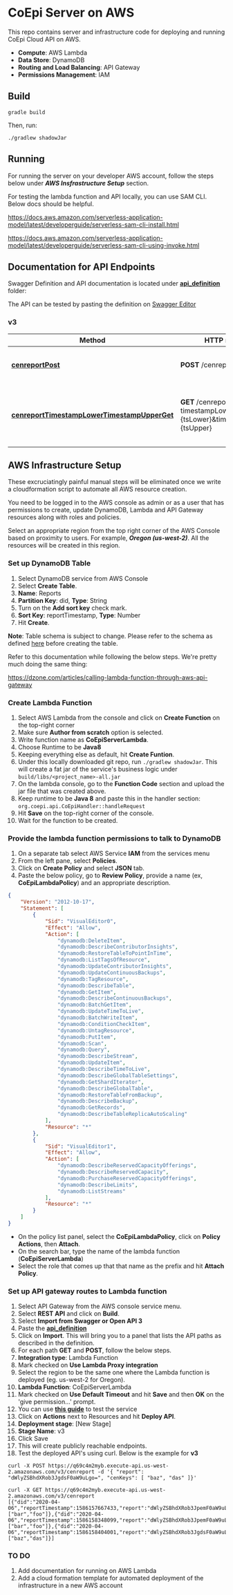 # CoEpi Server on AWS

This repo contains server and infrastructure code for deploying and running
CoEpi Cloud API on AWS.

* **Compute**: AWS Lambda
* **Data Store**: DynamoDB
* **Routing and Load Balancing**: API Gateway
* **Permissions Management**: IAM


## Build


```
gradle build
```

Then, run:

```
./gradlew shadowJar
```


## Running

For running the server on your developer AWS account, follow the steps
below under ***AWS Insfrastructure Setup*** section.

For testing the lambda function and API locally, you can use SAM CLI. Below docs should be helpful.

https://docs.aws.amazon.com/serverless-application-model/latest/developerguide/serverless-sam-cli-install.html

https://docs.aws.amazon.com/serverless-application-model/latest/developerguide/serverless-sam-cli-using-invoke.html 

## Documentation for API Endpoints

Swagger Definition and API documentation is located
under [**api_definition**](api_definition/coepi_api_0.3.0.yml) folder:

The API can be tested by pasting the definition on [Swagger Editor](http://editor.swagger.io/)

### v3
Method | HTTP request | Description
------------- | ------------- | -------------
[**cenreportPost**](docs/DefaultApi.md#cenreportpost) | **POST** /cenreport | Submit symptom or infection report
[**cenreportTimestampLowerTimestampUpperGet**](docs/DefaultApi.md#cenreporttimestamplowertimestampupperget) | **GET** /cenreport?timestampLower={tsLower}&timestampUpper={tsUpper} | Returns a list of reports generated between a timestamp range

## AWS Infrastructure Setup

These excruciatingly painful manual steps will be eliminated once we
write a cloudformation script to automate all AWS resource creation. 

You need to be logged in to the AWS console as admin or as a user that has permissions to create, update 
DynamoDB, Lambda and API Gateway resources along with roles and policies.

Select an appropriate region from the top right corner of the AWS Console based on proximity to users.
For example, ***Oregon (us-west-2)***.
All the resources will be created in this region.
 
### Set up DynamoDB Table

1. Select DynamoDB service from AWS Console
2. Select **Create Table**. 
3. **Name**: Reports
4. **Partition Key**: did, **Type**: String
5. Turn on the **Add sort key** check mark.
6. **Sort Key**: reportTimestamp, **Type**: Number 
7. Hit **Create**.

**Note**: Table schema is subject to change. Please refer to the schema 
as defined [here](src/main/kotlin/org/coepi/api/dao/ReportItem.kt) before creating the table.

Refer to this documentation while following the below steps. We're pretty much doing the same thing:

https://dzone.com/articles/calling-lambda-function-through-aws-api-gateway

### Create Lambda Function

1. Select AWS Lambda from the console and click on **Create Function** on the top-right corner
2. Make sure **Author from scratch** option is selected.
3. Write function name as **CoEpiServerLambda**.
4. Choose Runtime to be **Java8**
5. Keeping everything else as default, hit **Create Funtion**.
6. Under this locally downloaded git repo, run ```./gradlew shadowJar```. This will 
create a fat jar of the service's business logic under ```build/libs/<project_name>-all.jar```
7. On the lambda console, go to the **Function Code** section and upload the jar file that was created above.
8. Keep runtime to be **Java 8** and paste this in the handler section: ```org.coepi.api.CoEpiHandler::handleRequest```
9. Hit **Save** on the top-right corner of the console.
10. Wait for the function to be created.

### Provide the lambda function permissions to talk to DynamoDB

1. On a separate tab select AWS Service **IAM** from the services menu
2. From the left pane, select **Policies**.
3. Click on **Create Policy** and select **JSON** tab.
4. Paste the below policy, go to **Review Policy**, provide a name (ex, **CoEpiLambdaPolicy**) and an appropriate description.
```json
{
    "Version": "2012-10-17",
    "Statement": [
        {
            "Sid": "VisualEditor0",
            "Effect": "Allow",
            "Action": [
                "dynamodb:DeleteItem",
                "dynamodb:DescribeContributorInsights",
                "dynamodb:RestoreTableToPointInTime",
                "dynamodb:ListTagsOfResource",
                "dynamodb:UpdateContributorInsights",
                "dynamodb:UpdateContinuousBackups",
                "dynamodb:TagResource",
                "dynamodb:DescribeTable",
                "dynamodb:GetItem",
                "dynamodb:DescribeContinuousBackups",
                "dynamodb:BatchGetItem",
                "dynamodb:UpdateTimeToLive",
                "dynamodb:BatchWriteItem",
                "dynamodb:ConditionCheckItem",
                "dynamodb:UntagResource",
                "dynamodb:PutItem",
                "dynamodb:Scan",
                "dynamodb:Query",
                "dynamodb:DescribeStream",
                "dynamodb:UpdateItem",
                "dynamodb:DescribeTimeToLive",
                "dynamodb:DescribeGlobalTableSettings",
                "dynamodb:GetShardIterator",
                "dynamodb:DescribeGlobalTable",
                "dynamodb:RestoreTableFromBackup",
                "dynamodb:DescribeBackup",
                "dynamodb:GetRecords",
                "dynamodb:DescribeTableReplicaAutoScaling"
            ],
            "Resource": "*"
        },
        {
            "Sid": "VisualEditor1",
            "Effect": "Allow",
            "Action": [
                "dynamodb:DescribeReservedCapacityOfferings",
                "dynamodb:DescribeReservedCapacity",
                "dynamodb:PurchaseReservedCapacityOfferings",
                "dynamodb:DescribeLimits",
                "dynamodb:ListStreams"
            ],
            "Resource": "*"
        }
    ]
}
```
* On the policy list panel, select the **CoEpiLambdaPolicy**, click on **Policy Actions**, then **Attach**.
* On the search bar, type the name of the lambda function (**CoEpiServerLambda**)
* Select the role that comes up that that name as the prefix and hit **Attach Policy**.

### Set up API gateway routes to Lambda function 

1. Select API Gateway from the AWS console service menu.
2. Select **REST API** and click on **Build**.
3. Select **Import from Swagger or Open API 3**
4. Paste the [**api_definition**](api_definition/coepi_api_0.3.0.yml)
5. Click on **Import**. This will bring you to a panel that lists the API paths as described in the definition.
6. For each path **GET** and **POST**, follow the below steps.
7. **Integration type**: Lambda Function
8. Mark checked on **Use Lambda Proxy integration**
9. Select the region to be the same one where the Lambda function is deployed (eg. us-west-2 for Oregon).
10. **Lambda Function**: CoEpiServerLambda
11. Mark checked on **Use Default Timeout** and hit **Save** and then **OK** on the 'give permission...' prompt.
12. You can use [**this guide**](https://docs.aws.amazon.com/apigateway/latest/developerguide/how-to-test-method.html) 
to test the service
13. Click on **Actions** next to Resources and hit **Deploy API**.
14. **Deployment stage**: [New Stage]
15. **Stage Name**: v3
16. Click Save
17. This will create publicly reachable endpoints.
18. Test the deployed API's using curl. Below is the example for **v3**

```
curl -X POST https://q69c4m2myb.execute-api.us-west-2.amazonaws.com/v3/cenreport -d '{ "report": "dWlyZSBhdXRob3JgdsF0aW9uLgo=", "cenKeys": [ "baz", "das" ]}'

curl -X GET https://q69c4m2myb.execute-api.us-west-2.amazonaws.com/v3/cenreport
[{"did":"2020-04-06","reportTimestamp":1586157667433,"report":"dWlyZSBhdXRob3JpemF0aW9uLgo=","cenKeys":["bar","foo"]},{"did":"2020-04-06","reportTimestamp":1586158348099,"report":"dWlyZSBhdXRob3JpemF0aW9uLgo=","cenKeys":["bar","foo"]},{"did":"2020-04-06","reportTimestamp":1586158404001,"report":"dWlyZSBhdXRob3JgdsF0aW9uLgo=","cenKeys":["baz","das"]}]
``` 




### TO DO

1. Add documentation for running on AWS Lambda
2. Add a cloud formation template for automated deployment of the infrastructure in a new AWS account
